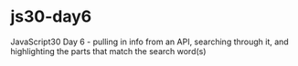 # js30-day6

JavaScript30 Day 6 - pulling in info from an API, searching through it, and highlighting the parts that match the search word(s)
